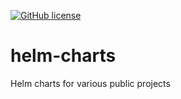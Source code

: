 [![GitHub license](https://img.shields.io/github/license/rwunderer/helm-charts.svg)](https://github.com/rwunderer/helm-charts/blob/main/LICENSE)

# helm-charts
Helm charts for various public projects
